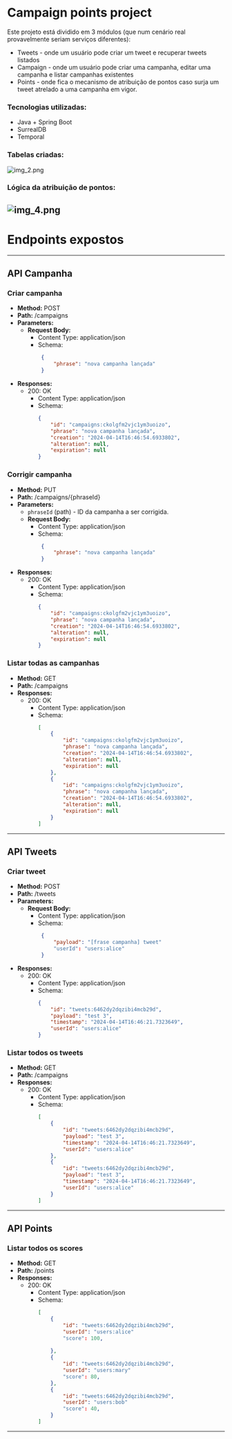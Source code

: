 # Campaign points project

Este projeto está dividido em 3 módulos (que num cenário real provavelmente seriam serviços diferentes):
- Tweets - onde um usuário pode criar um tweet e recuperar tweets listados
- Campaign - onde um usuário pode criar uma campanha, editar uma campanha e listar campanhas existentes
- Points - onde fica o mecanismo de atribuição de pontos caso surja um tweet atrelado a uma campanha em vigor.

### Tecnologias utilizadas:
- Java + Spring Boot
- SurrealDB
- Temporal

### Tabelas criadas:
![img_2.png](img_2.png)

### Lógica da atribuição de pontos:
![img_4.png](img_4.png)
---
# Endpoints expostos

---
## API Campanha
### Criar campanha
- **Method:** POST
- **Path:** /campaigns
- **Parameters:**
    - **Request Body:**
        - Content Type: application/json
        - Schema:
             ```json
              {
                  "phrase": "nova campanha lançada"
              }
- **Responses:**
    - 200: OK
        - Content Type: application/json
        - Schema:
            ```json
            {
                "id": "campaigns:ckolgfm2vjc1ym3uoizo",
                "phrase": "nova campanha lançada",
                "creation": "2024-04-14T16:46:54.6933802",
                "alteration": null,
                "expiration": null
            }
          
### Corrigir campanha
- **Method:** PUT
- **Path:** /campaigns/{phraseId}
- **Parameters:**
    - `phraseId` (path) - ID da campanha a ser corrigida.
    - **Request Body:**
        - Content Type: application/json
        - Schema: 
             ```json
              {
                  "phrase": "nova campanha lançada"
              }

- **Responses:**
    - 200: OK
        - Content Type: application/json
        - Schema:
            ```json
            {
                "id": "campaigns:ckolgfm2vjc1ym3uoizo",
                "phrase": "nova campanha lançada",
                "creation": "2024-04-14T16:46:54.6933802",
                "alteration": null,
                "expiration": null
            }

### Listar todas as campanhas
- **Method:** GET
- **Path:** /campaigns
- **Responses:**
    - 200: OK
        - Content Type: application/json
        - Schema:
            ```json
            [
                {
                    "id": "campaigns:ckolgfm2vjc1ym3uoizo",
                    "phrase": "nova campanha lançada",
                    "creation": "2024-04-14T16:46:54.6933802",
                    "alteration": null,
                    "expiration": null
                },
                {
                    "id": "campaigns:ckolgfm2vjc1ym3uoizo",
                    "phrase": "nova campanha lançada",
                    "creation": "2024-04-14T16:46:54.6933802",
                    "alteration": null,
                    "expiration": null
                }
            ]
---
## API Tweets
### Criar tweet
- **Method:** POST
- **Path:** /tweets
- **Parameters:**
    - **Request Body:**
        - Content Type: application/json
        - Schema:
             ```json
              {
                  "payload": "[frase campanha] tweet"
                  "userId": "users:alice"
              }
- **Responses:**
    - 200: OK
        - Content Type: application/json
        - Schema:
            ```json
            {
                "id": "tweets:6462dy2dqzibi4mcb29d",
                "payload": "test 3",
                "timestamp": "2024-04-14T16:46:21.7323649",
                "userId": "users:alice"
            }

### Listar todos os tweets
- **Method:** GET
- **Path:** /campaigns
- **Responses:**
    - 200: OK
        - Content Type: application/json
        - Schema:
            ```json
            [
                {
                    "id": "tweets:6462dy2dqzibi4mcb29d",
                    "payload": "test 3",
                    "timestamp": "2024-04-14T16:46:21.7323649",
                    "userId": "users:alice"
                },
                {
                    "id": "tweets:6462dy2dqzibi4mcb29d",
                    "payload": "test 3",
                    "timestamp": "2024-04-14T16:46:21.7323649",
                    "userId": "users:alice"
                }
            ]
---
## API Points
### Listar todos os scores
- **Method:** GET
- **Path:** /points
- **Responses:**
    - 200: OK
        - Content Type: application/json
        - Schema:
            ```json
            [
                {
                    "id": "tweets:6462dy2dqzibi4mcb29d",
                    "userId": "users:alice"
                    "score": 100,
                    
                },
                {
                    "id": "tweets:6462dy2dqzibi4mcb29d",
                    "userId": "users:mary"
                    "score": 80,
                },
                {
                    "id": "tweets:6462dy2dqzibi4mcb29d",
                    "userId": "users:bob"
                    "score": 40,
                }
            ]
---


